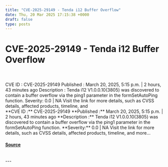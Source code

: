 ```yaml
---
title: "CVE-2025-29149 - Tenda i12 Buffer Overflow"
date: Thu, 20 Mar 2025 17:15:38 +0000
draft: false
type: posts
---
```

# CVE-2025-29149 - Tenda i12 Buffer Overflow

<br/>

<br/>
 CVE ID : CVE-2025-29149 Published : March 20, 2025, 5:15 p.m. | 2 hours, 43 minutes ago Description : Tenda i12 V1.0.0.10(3805) was discovered to contain a buffer overflow via the ping1 parameter in the formSetAutoPing function. Severity: 0.0 | NA Visit the link for more details, such as CVSS details, affected products, timeline, and
<br/>
**CVE ID :** CVE-2025-29149  
**Published :** March 20, 2025, 5:15 p.m. | 2 hours, 43 minutes ago  
**Description :** Tenda i12 V1.0.0.10(3805) was discovered to contain a buffer overflow via the ping1 parameter in the formSetAutoPing function.  
**Severity:** 0.0 | NA  
Visit the link for more details, such as CVSS details, affected products, timeline, and more...

#### [Source](https://cvefeed.io/vuln/detail/CVE-2025-29149)

<br/>
---
